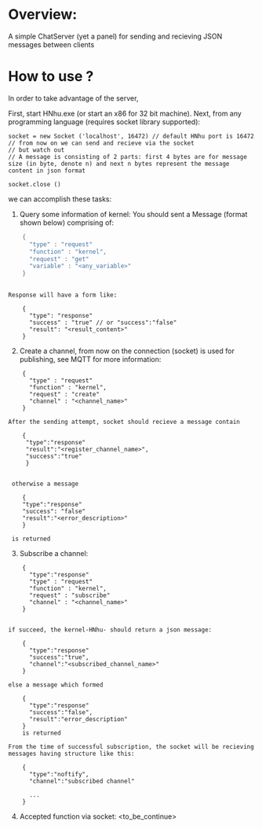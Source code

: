 # Overview:
A simple ChatServer (yet a panel) for sending and recieving JSON messages between clients

# How to use ?

In order to take advantage of the server, 

First, start HNhu.exe (or start an x86 for 32 bit machine). Next, from any programming language (requires socket library supported):
```
socket = new Socket ('localhost', 16472) // default HNhu port is 16472
// from now on we can send and recieve via the socket 
// but watch out
// A message is consisting of 2 parts: first 4 bytes are for message size (in byte, denote n) and next n bytes represent the message content in json format

socket.close ()
```
we can accomplish these tasks:
1. Query some information of kernel:
  You should sent a Message (format shown below) comprising of:
```c++
    {
      "type" : "request"
      "function" : "kernel",
      "request" : "get"
      "variable" : "<any_variable>"
    }
    
```
    
    Response will have a form like:
```
    {
      "type": "response"
      "success" : "true" // or "success":"false"
      "result": "<result_content>"
    }
```
    
2. Create a channel, from now on the connection (socket) is used for publishing, see MQTT for more information:
```
    {
      "type" : "request"
      "function" : "kernel",
      "request" : "create"
      "channel" : "<channel_name>" 
    }
```
  
    After the sending attempt, socket should recieve a message contain 
```
    {
     "type":"response"
     "result":"<register_channel_name>", 
     "success":"true"
     }
   
 ```
     otherwise a message 
 ```
     {
     "type":"response"
     "success": "false"
     "result":"<error_description>"
     } 
 ```
     
     is returned
     
3. Subscribe a channel:
```
    {
      "type":"response"
      "type" : "request"
      "function" : "kernel",
      "request" : "subscribe"
      "channel" : "<channel_name>" 
    }
    
```
    
    if succeed, the kernel-HNhu- should return a json message: 
```
    {
      "type":"response"
      "success":"true",
      "channel":"<subscribed_channel_name>"
    }
```    
    else a message which formed
```   
    {
      "type":"response"
      "success":"false",
      "result":"error_description"
    }
    is returned
```
    From the time of successful subscription, the socket will be recieving messages having structure like this:
```
    {
      "type":"noftify",
      "channel":"subscribed channel"
      
      ...      
    }
```
 4. Accepted function via socket:
  <to_be_continue>
